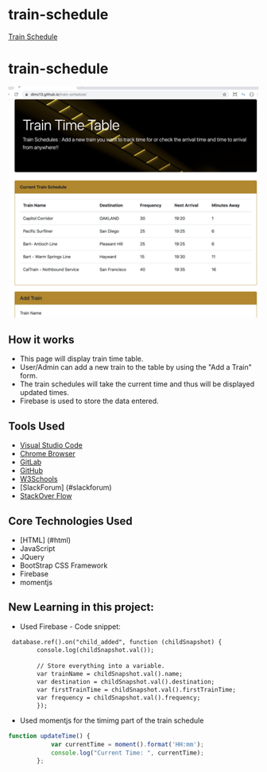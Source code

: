 
# train-schedule
[Train Schedule](https://dimz13.github.io/train-schedule/)

# train-schedule
![Train](train.png)


## How it works
  - This page will display train time table.
  - User/Admin can add a new train to the table by using the "Add a Train" form.
  - The train schedules will take the current time and thus will be displayed updated times.
  - Firebase is used to store the data entered.

    

## Tools Used

- [Visual Studio Code](#vscode)
- [Chrome Browser](#chrome)
- [GitLab](https://ucb.bootcampcontent.com/)
- [GitHub](https://github.com/)
- [W3Schools](https://www.w3schools.com/default.asp)
- [SlackForum] (#slackforum)
- [StackOver Flow](https://stackoverflow.com/)



## Core Technologies Used
 - [HTML] (#html)
 - JavaScript
 - JQuery
 - BootStrap CSS Framework
 - Firebase
 - momentjs


## New Learning in this project:
- Used Firebase - Code snippet:
```jQuery
 database.ref().on("child_added", function (childSnapshot) {
        console.log(childSnapshot.val());

        // Store everything into a variable.
        var trainName = childSnapshot.val().name;
        var destination = childSnapshot.val().destination;
        var firstTrainTime = childSnapshot.val().firstTrainTime;
        var frequency = childSnapshot.val().frequency;
        });
```
- Used momentjs for the timimg part of the train schedule
```Javascript
function updateTime() {
            var currentTime = moment().format('HH:mm');
            console.log("Current Time: ", currentTime);
        };
 ```       


